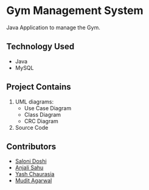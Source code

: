 # Gym Management System
Java Application to manage the Gym.

## Technology Used
- Java
- MySQL

## Project Contains
1. UML diagrams:
   - Use Case Diagram
   - Class Diagram
   - CRC Diagram
2. Source Code

## Contributors
- [Saloni Doshi](https://github.com/saloni33)
- [Anjali Sahu](https://github.com/99anjali)
- [Yash Chaurasia](https://github.com/Yash091)
- [Mudit Agarwal](https://github.com/Mudit018)
